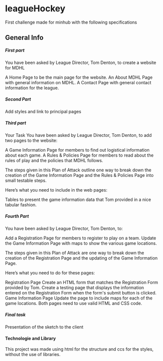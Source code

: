 # leagueHockey

First challenge made for minhub with the following specifications

## General Info

##### First part
You have been asked by League Director, Tom Denton, to create a website for MDHL

A Home Page to be the main page for the website.
An About MDHL Page with general information on MDHL.
A Contact Page with general contact information for the league.

##### Second Part 
Add styles and link to principal pages

##### Third part

Your Task
You have been asked by League Director, Tom Denton, to add two pages to the website:

A Game Information Page for members to find out logistical information about each game.
A Rules & Policies Page for members to read about the rules of play and the policies that MDHL follows.

The steps given in this Plan of Attack outline one way to break down the creation of the Game Information Page and the Rules & Policies Page into small testable steps.

Here’s what you need to include in the web pages:

Tables to present the game information data that Tom provided in a nice tabular fashion.

##### Fourth Part

You have been asked by League Director, Tom Denton, to:

Add a Registration Page for members to register to play on a team.
Update the Game Information Page with maps to show the various game locations.
 
The steps given in this Plan of Attack are one way to break down the creation of the Registration Page and the updating of the Game Information Page.

Here’s what you need to do for these pages:

Registration Page
Create an HTML form that matches the Registration Form provided by Tom.
Create a testing page that displays the information entered on the Registration Form when the form's submit button is clicked.
Game Information Page
Update the page to include maps for each of the game locations.
Both pages need to use valid HTML and CSS code.

##### Final task

Presentation of the sketch to the client

#### Technologie and Library
This project was made using html for the structure and ccs for the styles, without the use of libraries.
